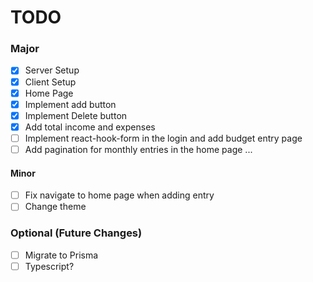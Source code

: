 # TODO

### Major

- [x] Server Setup
- [x] Client Setup
- [x] Home Page
- [x] Implement add button
- [x] Implement Delete button
- [x] Add total income and expenses
- [ ] Implement react-hook-form in the login and add budget entry page
- [ ] Add pagination for monthly entries in the home page
      ...

#### Minor

- [ ] Fix navigate to home page when adding entry
- [ ] Change theme

### Optional (Future Changes)

- [ ] Migrate to Prisma
- [ ] Typescript?
